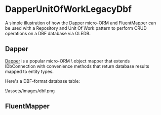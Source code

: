 # DapperUnitOfWorkLegacyDbf

A simple illustration of how the Dapper micro-ORM and FluentMapper can be used with a Repository and Unit Of Work pattern to perform CRUD operations on a DBF database via OLEDB.

## Dapper
[Dapper](https://github.com/DapperLib/Dapper) is a popular micro-ORM \ object mapper that extends IDbConnection with convenience methods that return database results mapped to entity types.

Here's a DBF-format database table:

!/assets/images/dbf.png

## FluentMapper


